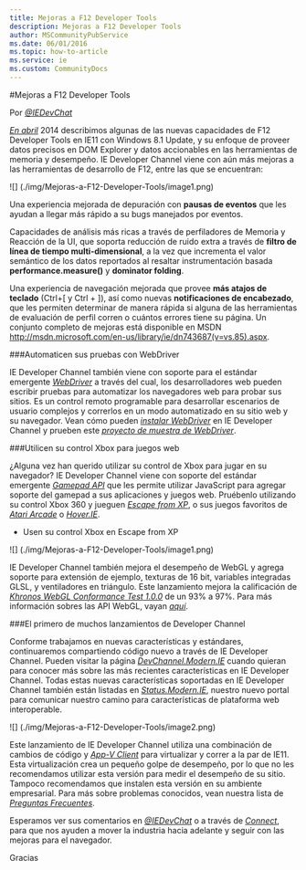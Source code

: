 ```yaml
---
title: Mejoras a F12 Developer Tools
description: Mejoras a F12 Developer Tools
author: MSCommunityPubService
ms.date: 06/01/2016
ms.topic: how-to-article
ms.service: ie
ms.custom: CommunityDocs
---
```









#Mejoras a F12 Developer Tools

Por [*@IEDevChat*](https://twitter.com/IEDevChat)

*[En abril](http://blogs.msdn.com/b/ie/archive/2014/04/14/what-s-new-in-f12-with-windows-8-1-update.aspx)*
2014 describimos algunas de las nuevas capacidades de F12 Developer
Tools en IE11 con Windows 8.1 Update, y su enfoque de proveer datos
precisos en DOM Explorer y datos accionables en las herramientas de
memoria y desempeño. IE Developer Channel viene con aún más mejoras a
las herramientas de desarrollo de F12, entre las que se encuentran:

![] (./img/Mejoras-a-F12-Developer-Tools/image1.png)

Una experiencia mejorada de depuración con **pausas de eventos** que
   les ayudan a llegar más rápido a su bugs manejados por eventos.

Capacidades de análisis más ricas a través de perfiladores de
   Memoria y Reacción de la UI, que soporta reducción de ruido extra a
   través de **filtro de línea de tiempo multi-dimensional**, a la vez
   que incrementa el valor semántico de los datos reportados al
   resaltar instrumentación basada **performance.measure()** y
   **dominator folding**.

Una experiencia de navegación mejorada que provee **más atajos de
   teclado** (Ctrl+\[ y Ctrl + \]), así como nuevas **notificaciones de
   encabezado**, que les permiten determinar de manera rápida si alguna
   de las herramientas de evaluación de perfil corren o cuántos errores
   tiene su página. Un conjunto completo de mejoras está disponible en
   MSDN http://msdn.microsoft.com/en-us/library/ie/dn743687(v=vs.85).aspx.

###Automaticen sus pruebas con WebDriver


IE Developer Channel también viene con soporte para el estándar
emergente [*WebDriver*](http://www.w3.org/TR/webdriver/) a través del
cual, los desarrolladores web pueden escribir pruebas para automatizar
los navegadores web para probar sus sitios. Es un control remoto
programable para desarrollar escenarios de usuario complejos y correrlos
en un modo automatizado en su sitio web y su navegador. Vean cómo pueden
[*instalar
WebDriver*](http://msdn.microsoft.com/en-us/library/ie/dn725045(v=vs.85).aspx)
en IE Developer Channel y prueben este [*proyecto de muestra de
WebDriver*](http://go.microsoft.com/fwlink/?LinkId=401000).

###Utilicen su control Xbox para juegos web


¿Alguna vez han querido utilizar su control de Xbox para jugar en su
navegador? IE Developer Channel viene con soporte del estándar emergente
[*Gamepad API*](http://go.microsoft.com/fwlink/?LinkId=398250) que les
permite utilizar JavaScript para agregar soporte del gamepad a sus
aplicaciones y juegos web. Pruébenlo utilizando su control Xbox 360 y
jueguen [*Escape from
XP*](http://go.microsoft.com/fwlink/?LinkId=398253), o sus juegos
favoritos de [*Atari Arcade*](http://atari.com/arcade) o
[*Hover.IE*](http://hover.ie/).

- Usen su control Xbox en Escape from XP

![] (./img/Mejoras-a-F12-Developer-Tools/image1.png)

IE Developer Channel también mejora el desempeño de WebGL y agrega
soporte para extensión de ejemplo, texturas de 16 bit, variables
integradas GLSL, y ventiladores en triángulo. Este lanzamiento mejora la
calificación de [*Khronos WebGL Conformance Test
1.0.0*](https://www.khronos.org/registry/webgl/conformance-suites/1.0.0/webgl-conformance-tests.html)
de un 93% a 97%. Para más información sobres las API WebGL, vayan
[*aquí*](http://msdn.microsoft.com/en-us/library/ie/dn725046(v=vs.85).aspx).

###El primero de muchos lanzamientos de Developer Channel


Conforme trabajamos en nuevas características y estándares,
continuaremos compartiendo código nuevo a través de IE Developer
Channel. Pueden visitar la página
[*DevChannel.Modern.IE*](http://devchannel.modern.ie/) cuando quieran
para conocer más sobre las más recientes características en IE Developer
Channel. Todas estas nuevas características soportadas en IE Developer
Channel también están listadas en
[*Status.Modern.IE*](http://status.modern.ie/), nuestro nuevo portal
para comunicar nuestro camino para características de plataforma web
interoperable.

![] (./img/Mejoras-a-F12-Developer-Tools/image2.png)

Este lanzamiento de IE Developer Channel utiliza una combinación de
cambios de código y [*App-V
Client*](http://technet.microsoft.com/en-us/windows/hh826068.aspx) para
virtualizar y correr a la par de IE11. Esta virtualización crea un
pequeño golpe de desempeño, por lo que no les recomendamos utilizar esta
versión para medir el desempeño de su sitio. Tampoco recomendamos que
instalen esta versión en su ambiente empresarial. Para más sobre
problemas conocidos, vean nuestra lista de [*Preguntas
Frecuentes*](http://msdn.microsoft.com/en-us/library/ie/dn725043(v=vs.85).aspx).

Esperamos ver sus comentarios en
[*@IEDevChat*](https://twitter.com/IEDevChat) o a través de
[*Connect*](http://connect.microsoft.com/ie), para que nos ayuden a
mover la industria hacia adelante y seguir con las mejoras para el
navegador.

Gracias


